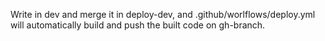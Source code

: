 Write in dev and merge it in deploy-dev, and .github/worlflows/deploy.yml will automatically build and push the built code on gh-branch.